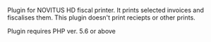 Plugin for NOVITUS HD fiscal printer. It prints selected invoices and fiscalises them.
This plugin doesn't print reciepts or other prints. 


Plugin requires PHP ver. 5.6 or above